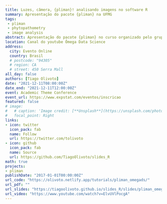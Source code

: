 ```yaml
---
title: Luzes, câmera, {pliman}! analisando imagens no software R
summary: Apresentação do pacote {pliman} na UFMG
tags:
 - pliman
 - phytopathometry
 - image analysis
abstract: Apresentação do pacote {pliman} no curso organizado pelo grupo GEEA-UFMG do Instituto de Ciências Agrárias da Universidade Federal de Minas Gerais.
location: Canal do youtube Ômega Data Science
address:
  city: Evento Online
  country: Brasil
  # postcode: "94305"
  # region: CA
  # street: 450 Serra Mall
all_day: false
authors: [Tiago Olivoto]
date: "2021-12-11T08:00:00Z"
date_end: "2021-12-11T12:00:00Z"
event: Academic Theme Conference
event_url: https://www.expstat.com/eventos/inscricao
featured: false
# image:
#   # caption: 'Image credit: [**Unsplash**](https://unsplash.com/photos/bzdhc5b3Bxs)'
#   focal_point: Right
links:
- icon: twitter
  icon_pack: fab
  name: Follow
  url: https://twitter.com/tolivoto
- icon: github
  icon_pack: fab
  name: Source
  url: https://github.com/TiagoOlivoto/slides_R
math: true
projects:
- pliman
publishDate: "2017-01-01T00:00:00Z"
url_code: "https://olivoto.netlify.app/tutorials/pliman_omegads/"
url_pdf: ""
url_slides: "https://tiagoolivoto.github.io/slides_R/slides/pliman_omegads/index.html#1"
url_video: "https://www.youtube.com/watch?v=ElvUVlPocgA"
---
```





